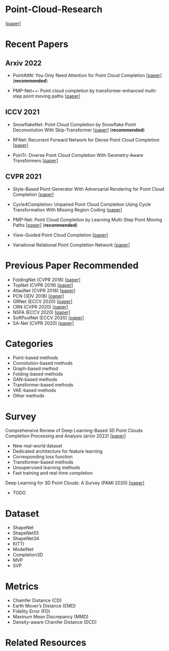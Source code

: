 # Point-Cloud-Research
[[paper]()]

# Recent Papers

## Arxiv 2022
* PointAttN: You Only Need Attention for Point Cloud Completion [[paper](https://arxiv.org/abs/2203.08485)] (**recommended**)

* PMP-Net++: Point cloud completion by transformer-enhanced multi-step point moving paths [[paper](https://arxiv.org/pdf/2202.09507v3.pdf)]

## ICCV 2021
* SnowflakeNet: Point Cloud Completion by Snowflake Point Deconvolution With Skip-Transformer [[paper](https://openaccess.thecvf.com/content/ICCV2021/papers/Xiang_SnowflakeNet_Point_Cloud_Completion_by_Snowflake_Point_Deconvolution_With_Skip-Transformer_ICCV_2021_paper.pdf)] (**recommended**)
 
* RFNet: Recurrent Forward Network for Dense Point Cloud Completion [[paper](https://openaccess.thecvf.com/content/ICCV2021/papers/Huang_RFNet_Recurrent_Forward_Network_for_Dense_Point_Cloud_Completion_ICCV_2021_paper.pdf)]

* PoinTr: Diverse Point Cloud Completion With Geometry-Aware Transformers [[paper](https://openaccess.thecvf.com/content/ICCV2021/papers/Yu_PoinTr_Diverse_Point_Cloud_Completion_With_Geometry-Aware_Transformers_ICCV_2021_paper.pdf)]

## CVPR 2021
* Style-Based Point Generator With Adversarial Rendering for Point Cloud Completion [[paper](https://openaccess.thecvf.com/content/CVPR2021/papers/Xie_Style-Based_Point_Generator_With_Adversarial_Rendering_for_Point_Cloud_Completion_CVPR_2021_paper.pdf)]

* Cycle4Completion: Unpaired Point Cloud Completion Using Cycle Transformation With Missing Region Coding [[paper](https://openaccess.thecvf.com/content/CVPR2021/papers/Wen_Cycle4Completion_Unpaired_Point_Cloud_Completion_Using_Cycle_Transformation_With_Missing_CVPR_2021_paper.pdf)]

* PMP-Net: Point Cloud Completion by Learning Multi-Step Point Moving Paths [[paper](https://openaccess.thecvf.com/content/CVPR2021/papers/Wen_PMP-Net_Point_Cloud_Completion_by_Learning_Multi-Step_Point_Moving_Paths_CVPR_2021_paper.pdf)] (**recommended**)

* View-Guided Point Cloud Completion [[paper](https://openaccess.thecvf.com/content/CVPR2021/papers/Zhang_View-Guided_Point_Cloud_Completion_CVPR_2021_paper.pdf)]

* Variational Relational Point Completion Network [[paper](https://openaccess.thecvf.com/content/CVPR2021/papers/Pan_Variational_Relational_Point_Completion_Network_CVPR_2021_paper.pdf)]

# Previous Paper Recommended
* FoldingNet (CVPR 2018) [[paper](https://openaccess.thecvf.com/content_cvpr_2018/papers/Yang_FoldingNet_Point_Cloud_CVPR_2018_paper.pdf)]
* TopNet (CVPR 2019) [[paper](https://openaccess.thecvf.com/content_CVPR_2019/papers/Tchapmi_TopNet_Structural_Point_Cloud_Decoder_CVPR_2019_paper.pdf)]
* AtlasNet (CVPR 2018) [[paper](https://openaccess.thecvf.com/content_cvpr_2018/papers/Groueix_A_Papier-Mache_Approach_CVPR_2018_paper.pdf)]
* PCN (3DV 2018) [[paper](https://arxiv.org/pdf/1808.00671.pdf)]
* GRNet (ECCV 2020) [[paper](https://arxiv.org/pdf/2006.03761.pdf?ref=https://githubhelp.com)]
* CRN (CVPR 2020) [[paper](https://openaccess.thecvf.com/content_CVPR_2020/papers/Wang_Cascaded_Refinement_Network_for_Point_Cloud_Completion_CVPR_2020_paper.pdf)]
* NSFA (ECCV 2020) [[paper](https://arxiv.org/pdf/2007.02374.pdf)]
* SoftPoolNet (ECCV 2020) [[paper](https://arxiv.org/pdf/2008.07358.pdf)]
* SA-Net (CVPR 2020) [[paper](https://openaccess.thecvf.com/content_CVPR_2020/papers/Wen_Point_Cloud_Completion_by_Skip-Attention_Network_With_Hierarchical_Folding_CVPR_2020_paper.pdf)]


# Categories
* Point-based methods
* Convolution-based methods
* Graph-based method
* Folding-based methods
* GAN-based methods
* Transformer-based methods
* VAE-based methods
* Other methods

# Survey
Comprehensive Review of Deep Learning-Based 3D Point Clouds Completion Processing and Analysis (arxiv 2022) [[paper](https://arxiv.org/pdf/2203.03311.pdf)]
* New real-world dataset
* Dedicated architecture for feature learning
* Corresponding loss function
* Transformer-based methods
* Unsupervised learning methods
* Fast training and real-time completion

Deep Learning for 3D Point Clouds: A Survey (PAMI 2020) [[paper](https://ieeexplore.ieee.org/stamp/stamp.jsp?arnumber=9127813)]
* TODO

# Dataset
* ShapeNet
* ShapeNet55
* ShapeNet34
* KITTI
* ModelNet
* Completion3D
* MVP
* SVP

# Metrics
* Chamfer Distance (CD)
* Earth Mover’s Distance (EMD)
* Fidelity Error (FD)
* Maxinum Mean Discrepancy (MMD)
* Density-aware Chamfer Distance (DCD)

# Related Resources
